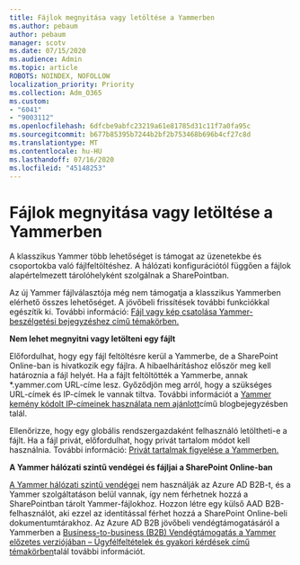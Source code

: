 ```yaml
---
title: Fájlok megnyitása vagy letöltése a Yammerben
ms.author: pebaum
author: pebaum
manager: scotv
ms.date: 07/15/2020
ms.audience: Admin
ms.topic: article
ROBOTS: NOINDEX, NOFOLLOW
localization_priority: Priority
ms.collection: Adm_O365
ms.custom:
- "6041"
- "9003112"
ms.openlocfilehash: 6dfcbe9abfc23219a61e81785d31c11f7a0fa95c
ms.sourcegitcommit: b677b85395b7244b2bf2b753468b696b4cf27c8d
ms.translationtype: MT
ms.contentlocale: hu-HU
ms.lasthandoff: 07/16/2020
ms.locfileid: "45148253"
---
```

# <a name="issue-opening-or-downloading-files-in-yammer"></a>Fájlok megnyitása vagy letöltése a Yammerben

A klasszikus Yammer több lehetőséget is támogat az üzenetekbe és csoportokba való fájlfeltöltéshez. A hálózati konfigurációtól függően a fájlok alapértelmezett tárolóhelyként szolgálnak a SharePointban.

Az új Yammer fájlválasztója még nem támogatja a klasszikus Yammerben elérhető összes lehetőséget. A jövőbeli frissítések további funkciókkal egészítik ki. További információ: [Fájl vagy kép csatolása Yammer-beszélgetési bejegyzéshez című témakörben.](https://support.microsoft.com/office/attach-a-file-or-image-to-a-yammer-conversation-post-8d2d17f7-8f37-4535-961e-518d751be7e8)

**Nem lehet megnyitni vagy letölteni egy fájlt**  

Előfordulhat, hogy egy fájl feltöltésre kerül a Yammerbe, de a SharePoint Online-ban is hivatkozik egy fájlra. A hibaelhárításhoz először meg kell határoznia a fájl helyét. Ha a fájlt feltöltötték a Yammerbe, annak *.yammer.com URL-címe lesz. Győződjön meg arról, hogy a szükséges URL-címek és IP-címek le vannak tiltva. További információt a [Yammer kemény kódolt IP-címeinek használata nem ajánlott](https://techcommunity.microsoft.com/t5/yammer-blog/using-hard-coded-ip-addresses-for-yammer-is-not-recommended/ba-p/276592)című blogbejegyzésben talál.

Ellenőrizze, hogy egy globális rendszergazdaként felhasználó letöltheti-e a fájlt. Ha a fájl privát, előfordulhat, hogy privát tartalom módot kell használnia. További információ: [Privát tartalmak figyelése a Yammerben.](https://docs.microsoft.com/yammer/manage-security-and-compliance/monitor-private-content)  

**A Yammer hálózati szintű vendégei és fájljai a SharePoint Online-ban**  

[A Yammer hálózati szintű vendégei](https://docs.microsoft.com/yammer/manage-yammer-users/add-block-or-remove-users#invite-guests) nem használják az Azure AD B2B-t, és a Yammer szolgáltatáson belül vannak, így nem férhetnek hozzá a SharePointban tárolt Yammer-fájlokhoz. Hozzon létre egy külső AAD B2B-felhasználót, aki ezzel az identitással férhet hozzá a SharePoint Online-beli dokumentumtárakhoz. Az Azure AD B2B jövőbeli vendégtámogatásáról a Yammerben a [Business-to-business (B2B) Vendégtámogatás a Yammer előzetes verziójában – Ügyfélfeltételek és gyakori kérdések című témakörben](https://docs.microsoft.com/yammer/get-started-with-yammer/azure-ad-b2b-guests-yammer)talál további információt.